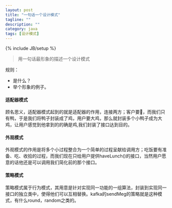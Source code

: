 ```yaml
--- 
layout: post 
title: "一句话一个设计模式" 
tagline: "" 
description: "" 
category: java 
tags: [设计模式] 
--- 
```

{% include JB/setup %}

> 用一句话最形象的描述一个设计模式

规则：

* 是什么？
* 举个形象的例子。

#### 适配器模式

顾名思义，适配器模式起到的就是适配器的作用，连接两方；客户要🐔，而我们只有鸭，于是我们将鸭子封装成了鸡，用户要大鸡，那么就封装多个小鸭子成为大鸡，让用户感觉到他拿到的的确是鸡,我们封装了接口达到目的。

#### 外观模式

外观模式的作用是将多个小过程整合为一个简单的过程呈献给调用方；吃饭要有准备、吃、收拾的过程，而我们现在只给用户提供haveLunch()的接口，当然用户愿意的话他还是可以调用我们简化前的那个接口。

#### 策略模式

策略模式属于行为模式，其用意是针对实现同一功能的一组算法，封装到实现同一接口的独立类中，使得他们可以互相替换。kafka的sendMeg的策略就是这种模式，有什么round，random之类的。
